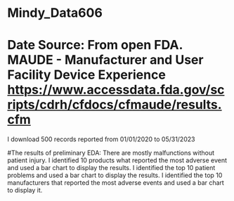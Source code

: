 # Mindy_Data606
# Date Source: From open FDA.  MAUDE - Manufacturer and User Facility Device Experience https://www.accessdata.fda.gov/scripts/cdrh/cfdocs/cfmaude/results.cfm

I download 500 records reported from 01/01/2020 to 05/31/2023

#The results of preliminary EDA:
There are mostly malfunctions without patient injury.  I identified 10 products what reported the most adverse event and used a bar chart to display the results.  I identified the top 10 patient problems and used a bar chart to display the results.  I identified the top 10 manufacturers that reported the most adverse events and used a bar chart to display it.
